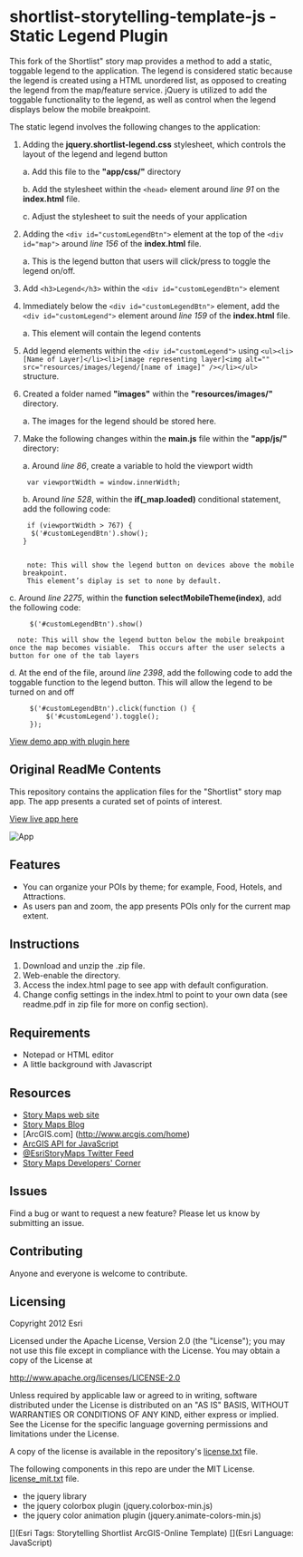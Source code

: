 # shortlist-storytelling-template-js - Static Legend Plugin

This fork of the Shortlist" story map provides a method to add a static, toggable legend to the application.  The legend is considered static because the legend is created using a HTML unordered list, as opposed to creating the legend from the map/feature service.  jQuery is utilized to add the toggable functionality to the legend, as well as control when the legend displays below the mobile breakpoint.

The static legend involves the following changes to the application:

1.	Adding the <strong>jquery.shortlist-legend.css</strong> stylesheet, which controls the layout of the legend and legend button
   
      a.	Add this file to the <strong>"app/css/"</strong> directory
   
      b.	Add the stylesheet within the `<head>` element around <em>line 91</em> on the <strong>index.html</strong> file.
   
      c.	Adjust the stylesheet to suit the needs of your application


2.	Adding the `<div id="customLegendBtn">` element at the top of the `<div id="map">` around <em>line 156</em> of the <strong>index.html</strong> file.
   
      a.	 This is the legend button that users will click/press to toggle the legend on/off.


3.	Add `<h3>Legend</h3>` within the `<div id="customLegendBtn">` element


4.	Immediately below the `<div id="customLegendBtn">` element, add the `<div id="customLegend">` element around <em>line 159</em> of the <strong>index.html</strong> file.
   
      a. This element will contain the legend contents


5.	Add legend elements within the `<div id="customLegend">` using `<ul><li>[Name of Layer]</li><li>[image representing layer]<img alt="" src="resources/images/legend/[name of image]" /></li></ul>` structure.


6.	Created a folder named <strong>"images"</strong> within the <strong>"resources/images/"</strong> directory.
   
      a.	The images for the legend should be stored here.


7.	Make the following changes within the <strong>main.js</strong> file within the <strong>"app/js/"</strong> directory:
   
      a.	Around <em>line 86</em>, create a variable to hold the viewport width
   
         var viewportWidth = window.innerWidth;

      b.	Around <em>line 528</em>, within the <strong>if(_map.loaded)</strong> conditional statement, add the following code:

         
         if (viewportWidth > 767) {
   	      $('#customLegendBtn').show();
   		}
   		
						
         note: This will show the legend button on devices above the mobile breakpoint.
         This element’s diplay is set to none by default.

   c. Around <em>line 2275</em>, within the <strong>function selectMobileTheme(index)</strong>, add the following code:

         $('#customLegendBtn').show()
   
      note: This will show the legend button below the mobile breakpoint once the map becomes visiable.  This occurs after the user selects a button for one of the tab layers

   d.	At the end of the file, around <em>line 2398</em>, add the following code to add the toggable function to the legend button.  This will allow the legend to be turned on and off

         $('#customLegendBtn').click(function () {
	         $('#customLegend').toggle();
         });
         
[View demo app with plugin here](http://pmacmaps.github.io/shortlist-storytelling-template-js/)

## Original ReadMe Contents

This repository contains the application files for the "Shortlist" story map app.  The app presents a curated set of points of interest.  

[View live app here](http://storymaps.esri.com/stories/shortlist-sandiego/)

![App](/resources/images/shortlist-storytelling-template-js.png) 

## Features
* You can organize your POIs by theme; for example, Food, Hotels, and Attractions. 
* As users pan and zoom, the app presents POIs only for the current map extent.

## Instructions

1. Download and unzip the .zip file.
2. Web-enable the directory.
3. Access the index.html page to see app with default configuration.
4. Change config settings in the index.html to point to your own data (see readme.pdf in zip file for more on config section).

## Requirements

* Notepad or HTML editor
* A little background with Javascript

## Resources

* [Story Maps web site](http://storymaps.arcgis.com/)
* [Story Maps Blog](http://blogs.esri.com/esri/arcgis/category/story-maps/)
* [ArcGIS.com] (http://www.arcgis.com/home)
* [ArcGIS API for JavaScript](https://developers.arcgis.com/javascript/index.html)
* [@EsriStoryMaps Twitter Feed](https://twitter.com/EsriStoryMaps)
* [Story Maps Developers' Corner](https://developerscorner.storymaps.arcgis.com)

## Issues

Find a bug or want to request a new feature?  Please let us know by submitting an issue.

## Contributing

Anyone and everyone is welcome to contribute. 

## Licensing
Copyright 2012 Esri

Licensed under the Apache License, Version 2.0 (the "License");
you may not use this file except in compliance with the License.
You may obtain a copy of the License at

   http://www.apache.org/licenses/LICENSE-2.0

Unless required by applicable law or agreed to in writing, software
distributed under the License is distributed on an "AS IS" BASIS,
WITHOUT WARRANTIES OR CONDITIONS OF ANY KIND, either express or implied.
See the License for the specific language governing permissions and
limitations under the License.

A copy of the license is available in the repository's 
[license.txt](license.txt) file.

The following components in this repo are under the MIT License.
[license_mit.txt](license_mit.txt) file.
* the jquery library
* the jquery colorbox plugin (jquery.colorbox-min.js)
* the jquery color animation plugin (jquery.animate-colors-min.js)

[](Esri Tags: Storytelling Shortlist ArcGIS-Online Template)
[](Esri Language: JavaScript)
